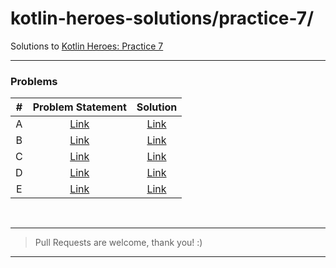 # kotlin-heroes-solutions/practice-7/ 
Solutions to [Kotlin Heroes: Practice 7](https://codeforces.com/contest/1532)

___

### Problems

|#|Problem Statement|Solution|
|:-:|:-:|:-:|
| A | [Link](https://codeforces.com/contest/1532/problem/A) | [Link](./a.kt) |
| B | [Link](https://codeforces.com/contest/1532/problem/B) | [Link](./b.kt) |
| C | [Link](https://codeforces.com/contest/1532/problem/C) | [Link](./c.kt) |
| D | [Link](https://codeforces.com/contest/1532/problem/D) | [Link](./d.kt) |
| E | [Link](https://codeforces.com/contest/1532/problem/E) | [Link](./e.kt) |

</br>

___
> Pull Requests are welcome, thank you! :)
___